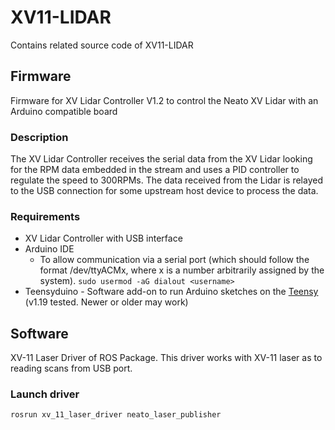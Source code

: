 # XV11-LIDAR
Contains related source code of XV11-LIDAR

## Firmware
Firmware for XV Lidar Controller V1.2 to control the Neato XV Lidar with an Arduino compatible board
### Description
The XV Lidar Controller receives the serial data from the XV Lidar looking for the RPM data embedded in the stream and uses a PID controller to regulate the speed to 300RPMs. The data received from the Lidar is relayed to the USB connection for some upstream host device to process the data.
### Requirements
- XV Lidar Controller with USB interface
- Arduino IDE
  - To allow communication via a serial port (which should follow the format /dev/ttyACMx, where x is a number arbitrarily assigned by the system).
  `sudo usermod -aG dialout <username>`
- Teensyduino - Software add-on to run Arduino sketches on the [Teensy](http://www.pjrc.com/teensy/teensyduino.html) (v1.19 tested. Newer or older may work)

## Software
XV-11 Laser Driver of ROS Package. 
This driver works with XV-11 laser as to reading scans from USB port.
### Launch driver
`rosrun xv_11_laser_driver neato_laser_publisher`

